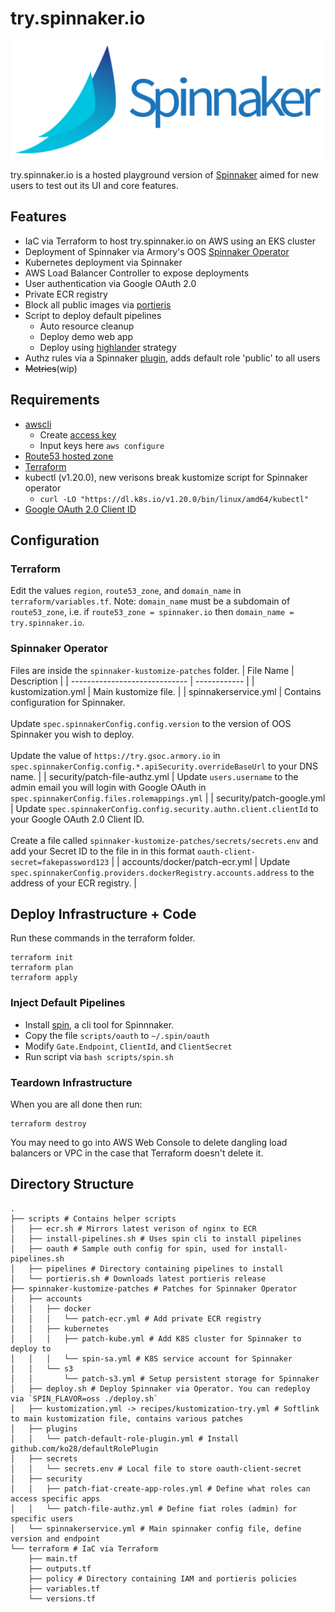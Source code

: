 # try.spinnaker.io
<p align="center">
  <img src="https://raw.githubusercontent.com/spinnaker/spinnaker.io/master/static/images/spinnaker-horizontal-color.png"/>
</p>

try.spinnaker.io is a hosted playground version of [Spinnaker][] aimed for new users to test out its UI and core features. 

## Features

- IaC via Terraform to host try.spinnaker.io on AWS using an EKS cluster
- Deployment of Spinnaker via Armory's OOS [Spinnaker Operator][]
- Kubernetes deployment via Spinnaker
- AWS Load Balancer Controller to expose deployments
- User authentication via Google OAuth 2.0
- Private ECR registry
- Block all public images via [portieris][]
- Script to deploy default pipelines
  - Auto resource cleanup 
  - Deploy demo web app
  - Deploy using [highlander][] strategy 
- Authz rules via a Spinnaker [plugin][], adds default role 'public' to all users
- ~~Metrics~~(wip)

## Requirements 
- [awscli][]
  - Create [access key][]
  - Input keys here `aws configure` 
- [Route53 hosted zone][]
- [Terraform][]
- kubectl (v1.20.0), new verisons break kustomize script for Spinnaker operator
  - `curl -LO "https://dl.k8s.io/v1.20.0/bin/linux/amd64/kubectl"`
- [Google OAuth 2.0 Client ID][]

## Configuration
### Terraform 
Edit the values `region`, `route53_zone`, and `domain_name` in `terraform/variables.tf`. Note: `domain_name` must be a subdomain of `route53_zone`, i.e. if `route53_zone = spinnaker.io` then `domain_name = try.spinnaker.io`.
### Spinnaker Operator
Files are inside the `spinnaker-kustomize-patches` folder.
| File Name                     | Description  |
| ----------------------------- | ------------ |
| kustomization.yml | Main kustomize file.  |
| spinnakerservice.yml | Contains configuration for Spinnaker. <br><br> Update `spec.spinnakerConfig.config.version` to the version of OOS Spinnaker you wish to deploy. <br><br> Update the value of `https://try.gsoc.armory.io` in `spec.spinnakerConfig.config.*.apiSecurity.overrideBaseUrl` to your DNS name. |
| security/patch-file-authz.yml | Update `users.username` to the admin email you will login with Google OAuth in `spec.spinnakerConfig.files.rolemappings.yml` |
| security/patch-google.yml | Update `spec.spinnakerConfig.config.security.authn.client.clientId` to your Google OAuth 2.0 Client ID. <br><br> Create a file called `spinnaker-kustomize-patches/secrets/secrets.env` and add your Secret ID to the file in in this format `oauth-client-secret=fakepassword123` |
| accounts/docker/patch-ecr.yml                  | Update `spec.spinnakerConfig.providers.dockerRegistry.accounts.address` to the address of your ECR registry. |


## Deploy Infrastructure + Code
Run these commands in the terraform folder.
```
terraform init
terraform plan
terraform apply
```
### Inject Default Pipelines
- Install [spin][], a cli tool for Spinnnaker.
- Copy the file `scripts/oauth` to `~/.spin/oauth`
- Modify `Gate.Endpoint`, `ClientId`, and `ClientSecret`
- Run script via `bash scripts/spin.sh`

### Teardown Infrastructure
When you are all done then run:
```
terraform destroy
```
You may need to go into AWS Web Console to delete dangling load balancers or VPC in the case that Terraform doesn't delete it. 

## Directory Structure
```
.
├── scripts # Contains helper scripts
│   ├── ecr.sh # Mirrors latest verison of nginx to ECR
│   ├── install-pipelines.sh # Uses spin cli to install pipelines
│   ├── oauth # Sample outh config for spin, used for install-pipelines.sh
│   ├── pipelines # Directory containing pipelines to install
│   └── portieris.sh # Downloads latest portieris release
├── spinnaker-kustomize-patches # Patches for Spinnaker Operator 
│   ├── accounts
│   │   ├── docker
│   │   │   └── patch-ecr.yml # Add private ECR registry
│   │   ├── kubernetes
│   │   │   ├── patch-kube.yml # Add K8S cluster for Spinnaker to deploy to
│   │   │   └── spin-sa.yml # K8S service account for Spinnaker 
│   │   └── s3
│   │       └── patch-s3.yml # Setup persistent storage for Spinnaker 
│   ├── deploy.sh # Deploy Spinnaker via Operator. You can redeploy via `SPIN_FLAVOR=oss ./deploy.sh`
│   ├── kustomization.yml -> recipes/kustomization-try.yml # Softlink to main kustomization file, contains various patches 
│   ├── plugins
│   │   └── patch-default-role-plugin.yml # Install github.com/ko28/defaultRolePlugin
│   ├── secrets
│   │   └── secrets.env # Local file to store oauth-client-secret
│   ├── security
│   │   ├── patch-fiat-create-app-roles.yml # Define what roles can access specific apps
│   │   └── patch-file-authz.yml # Define fiat roles (admin) for specific users 
│   └── spinnakerservice.yml # Main spinnaker config file, define version and endpoint
└── terraform # IaC via Terraform
    ├── main.tf
    ├── outputs.tf
    ├── policy # Directory containing IAM and portieris policies 
    ├── variables.tf
    └── versions.tf
```

[Spinnaker]: https://spinnaker.io/
[highlander]: https://spinnaker.io/docs/guides/user/kubernetes-v2/rollout-strategies/#highlander-rollouts
[Spinnaker Operator]: https://github.com/armory/spinnaker-operator
[portieris]: https://github.com/IBM/portieris
[awscli]: https://docs.aws.amazon.com/cli/latest/userguide/install-cliv2-linux.html
[access key]: https://console.aws.amazon.com/iam/home?#/security_credentials
[Terraform]: https://learn.hashicorp.com/tutorials/terraform/install-cli
[Google OAuth 2.0 Client ID]: https://support.google.com/cloud/answer/6158849?hl=en
[Route53 hosted zone]: https://aws.amazon.com/route53/faqs/#:~:text=A%20hosted%20zone%20is%20an,domain%20name%20as%20a%20suffix
[spin]: https://spinnaker.io/docs/setup/other_config/spin/
[plugin]: https://github.com/ko28/defaultRolePlugin